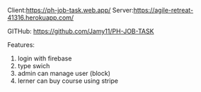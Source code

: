 Client:https://ph-job-task.web.app/
Server:https://agile-retreat-41316.herokuapp.com/

GITHub: https://github.com/Jamy11/PH-JOB-TASK

Features:
1. login with firebase
2. type swich
3. admin can manage user (block)
4. lerner can buy course using stripe